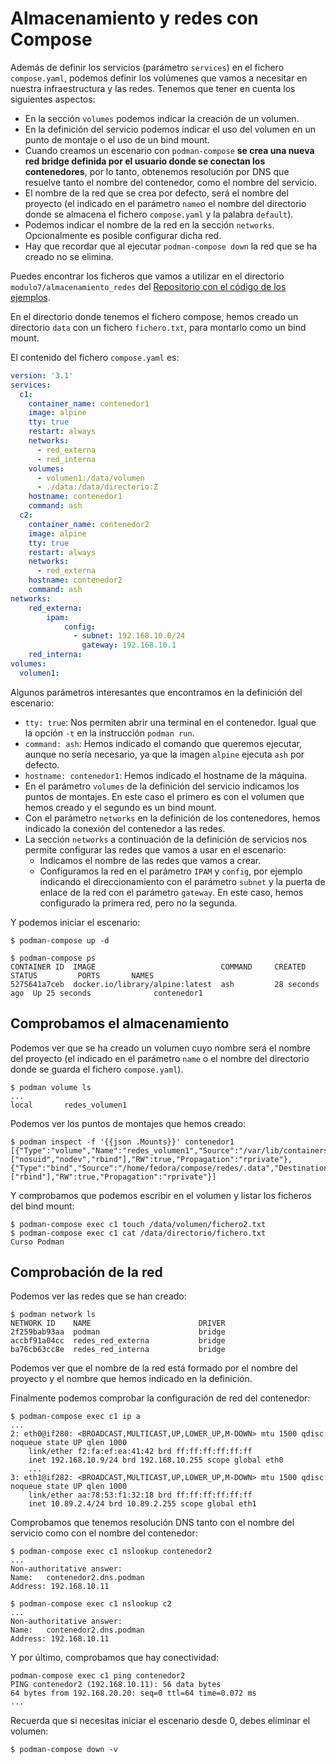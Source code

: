 # Almacenamiento y redes con Compose

Además de definir los servicios (parámetro `services`) en el fichero `compose.yaml`, podemos definir los volúmenes que vamos a necesitar en nuestra infraestructura y las redes. Tenemos que tener en cuenta los siguientes aspectos:

* En la sección `volumes` podemos indicar la creación de un volumen.
* En la definición del servicio podemos indicar el uso del volumen en un punto de montaje o el uso de un bind mount.
* Cuando creamos un escenario con `podman-compose` **se crea una nueva red bridge definida por el usuario donde se conectan los contenedores**, por lo tanto, obtenemos resolución por DNS que resuelve tanto el nombre del contenedor, como el nombre del servicio.
* El nombre de la red que se crea por defecto, será el nombre del proyecto (el indicado en el parámetro `name`o el nombre del directorio donde se almacena el fichero `compose.yaml` y la palabra `default`).
* Podemos indicar el nombre de la red en la sección `networks`. Opcionalmente es posible configurar dicha red.
* Hay que recordar que al ejecutar `podman-compose down` la red que se ha creado no se elimina.

Puedes encontrar los ficheros que vamos a utilizar en el directorio `modulo7/almacenamiento_redes` del [Repositorio con el código de los ejemplos](https://github.com/josedom24/ejemplos_curso_podman_ow).

En el directorio donde tenemos el fichero compose, hemos creado un directorio `data` con un fichero `fichero.txt`, para montarlo como un bind mount.

El contenido del fichero `compose.yaml` es:

```yaml
version: '3.1'
services:
  c1:
    container_name: contenedor1
    image: alpine
    tty: true
    restart: always
    networks:
      - red_externa
      - red_interna
    volumes:
      - volumen1:/data/volumen
      - ./data:/data/directorio:Z
    hostname: contenedor1
    command: ash
  c2:
    container_name: contenedor2
    image: alpine
    tty: true
    restart: always
    networks:
      - red_externa
    hostname: contenedor2 
    command: ash
networks:
    red_externa:
        ipam:
            config:
              - subnet: 192.168.10.0/24
                gateway: 192.168.10.1
    red_interna:
volumes:
  volumen1:
```

Algunos parámetros interesantes que encontramos en la definición del escenario:

* `tty: true`: Nos permiten abrir una terminal en el contenedor. Igual que la opción `-t` en la instrucción `podman run`.
* `command: ash`: Hemos indicado el comando que queremos ejecutar, aunque no sería necesario, ya que la imagen `alpine` ejecuta `ash` por defecto.
* `hostname: contenedor1`: Hemos indicado el hostname de la máquina.
* En el parámetro `volumes` de la definición del servicio indicamos los puntos de montajes. En este caso el primero es con el volumen que hemos creado y el segundo es un bind mount.
* Con el parámetro `networks` en la definición de los contenedores, hemos indicado la conexión del contenedor a las redes.
* La sección `networks` a continuación de la definición de servicios nos permite configurar las redes que vamos a usar en el escenario:
    * Indicamos el nombre de las redes que vamos a crear.
    * Configuramos la red en el parámetro `IPAM` y `config`, por ejemplo indicando el direccionamiento con el parámetro `subnet` y la puerta de enlace de la red con el parámetro `gateway`. En este caso, hemos configurado la primera red, pero no la segunda.

Y podemos iniciar el escenario:

```
$ podman-compose up -d

$ podman-compose ps
CONTAINER ID  IMAGE                            COMMAND     CREATED         STATUS         PORTS       NAMES
5275641a7ceb  docker.io/library/alpine:latest  ash         28 seconds ago  Up 25 seconds              contenedor1
```

## Comprobamos el almacenamiento

Podemos ver que se ha creado un volumen cuyo nombre será el nombre del proyecto (el indicado en el parámetro `name` o el nombre del directorio donde se guarda el fichero `compose.yaml`).

```
$ podman volume ls
...
local       redes_volumen1
```

Podemos ver los puntos de montajes que hemos creado:

```
$ podman inspect -f '{{json .Mounts}}' contenedor1
[{"Type":"volume","Name":"redes_volumen1","Source":"/var/lib/containers/storage/volumes/redes_volumen1/_data","Destination":"/data/volumen","Driver":"local","Mode":"","Options":["nosuid","nodev","rbind"],"RW":true,"Propagation":"rprivate"},{"Type":"bind","Source":"/home/fedora/compose/redes/.data","Destination":"/data/directorio","Driver":"","Mode":"","Options":["rbind"],"RW":true,"Propagation":"rprivate"}]
```

Y comprobamos que podemos escribir en el volumen y listar los ficheros del bind mount:

```
$ podman-compose exec c1 touch /data/volumen/fichero2.txt
$ podman-compose exec c1 cat /data/directorio/fichero.txt
Curso Podman
```

## Comprobación de la red

Podemos ver las redes que se han creado:

```
$ podman network ls
NETWORK ID    NAME                        DRIVER
2f259bab93aa  podman                      bridge
accbf91a04cc  redes_red_externa           bridge
ba76cb63cc8e  redes_red_interna           bridge
```

Podemos ver que el nombre de la red está formado por el nombre del proyecto y el nombre que hemos indicado en la definición.

Finalmente podemos comprobar la configuración de red del contenedor:

```
$ podman-compose exec c1 ip a
...
2: eth0@if280: <BROADCAST,MULTICAST,UP,LOWER_UP,M-DOWN> mtu 1500 qdisc noqueue state UP qlen 1000
    link/ether f2:fa:ef:ea:41:42 brd ff:ff:ff:ff:ff:ff
    inet 192.168.10.9/24 brd 192.168.10.255 scope global eth0
    ...
3: eth1@if282: <BROADCAST,MULTICAST,UP,LOWER_UP,M-DOWN> mtu 1500 qdisc noqueue state UP qlen 1000
    link/ether aa:78:53:f1:32:18 brd ff:ff:ff:ff:ff:ff
    inet 10.89.2.4/24 brd 10.89.2.255 scope global eth1
```


Comprobamos que tenemos resolución DNS tanto con el nombre del servicio como con el nombre del contenedor:

```
$ podman-compose exec c1 nslookup contenedor2
...
Non-authoritative answer:
Name:	contenedor2.dns.podman
Address: 192.168.10.11

$ podman-compose exec c1 nslookup c2
...
Non-authoritative answer:
Name:	contenedor2.dns.podman
Address: 192.168.10.11
```

Y por último, comprobamos que hay conectividad:

```
podman-compose exec c1 ping contenedor2
PING contenedor2 (192.168.10.11): 56 data bytes
64 bytes from 192.168.20.20: seq=0 ttl=64 time=0.072 ms
...
```

Recuerda que si necesitas iniciar el escenario desde 0, debes eliminar el volumen:

```
$ podman-compose down -v
```

